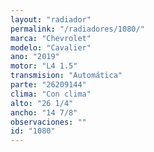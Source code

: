 ```yaml
---
layout: "radiador"
permalink: "/radiadores/1080/"
marca: "Chevrolet"
modelo: "Cavalier"
ano: "2019"
motor: "L4 1.5"
transmision: "Automática"
parte: "26209144"
clima: "Con clima"
alto: "26 1/4"
ancho: "14 7/8"
observaciones: ""
id: "1080"
---
```


